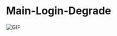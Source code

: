 # Main-Login-Degrade
<img src="https://i.imgur.com/lCz1LwA.png" alt="GIF" data-canonical-src="https://i.imgur.com/yeujVP8.jpg" style="max-width: 50%;">
